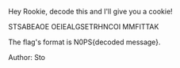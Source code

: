 Hey Rookie, decode this and I'll give you a cookie!

STSABEAOE OEIEALGSETRHNCOI MMFITTAK

The flag's format is N0PS{decoded message}.

Author: Sto
